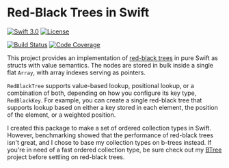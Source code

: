 # Red-Black Trees in Swift

[![Swift 3.0](https://img.shields.io/badge/Swift-3.0-blue.svg)](https://developer.apple.com/swift/)
[![License](https://img.shields.io/badge/licence-MIT-blue.svg)](https://github.com/lorentey/RedBlackTree/blob/master/LICENCE.md)

[![Build Status](https://travis-ci.org/lorentey/RedBlackTree.svg?branch=master)](https://travis-ci.org/lorentey/RedBlackTree)
[![Code Coverage](https://codecov.io/github/lorentey/RedBlackTree/coverage.svg?branch=master)](https://codecov.io/github/lorentey/RedBlackTree?branch=master)

This project provides an implementation of [red-black trees][wiki] in pure Swift as structs with value semantics.
The nodes are stored in bulk inside a single flat `Array`, with array indexes serving as pointers.

[wiki]: https://en.wikipedia.org/wiki/Red–black_tree

`RedBlackTree` supports value-based lookup, positional lookup, or a combination of both, depending on how 
you configure its key type, `RedBlackKey`. For example, you can create a single red-black tree that supports 
lookup  based on either a key stored in each element, the position of the element, or a weighted position.

I created this package to make a set of ordered collection types in Swift. 
However, benchmarking showed that the performance of red-black trees isn't great, 
and I chose to base my collection types on b-trees instead.
If you're in need of a fast ordered collection type, be sure
check out my [BTree](https://github.com/lorentey/BTree) project before settling on red-black trees.
